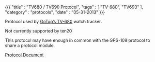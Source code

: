 {{{
    "title"    : "TV680 / TV690 Protocol",
    "tags"     : [ "TV-680", "TV690" ],
    "category" : "protocols",
    "date"     : "05-31-2013"
}}}


Protocol used by [GoTop’s TV-680](http://www.gotop.cc/index.php/product/Watch%20GPS%20tracker%20TV-680.html) watch tracker.

Not currently supported by ten20

This protocol may have enough in common with the GPS-108 protocol to share a protocol module.

[Protocol Document](http://location.io/files/2013/05/TV680-GPRS-Communication-Protocol.pdf)

